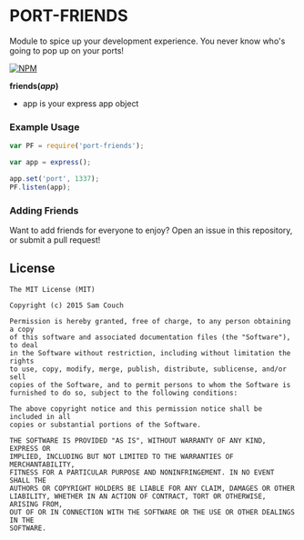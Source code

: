 # PORT-FRIENDS
Module to spice up your development experience. You never know who's going to pop up on your ports!

[![NPM](https://nodei.co/npm/port-friends.png?downloads=true&downloadRank=true&stars=true)](https://nodei.co/npm/port-friends/)

**friends(*app*)**
- app is your express app object

### Example Usage
```js
var PF = require('port-friends');

var app = express();

app.set('port', 1337);
PF.listen(app);
```

### Adding Friends
Want to add friends for everyone to enjoy? Open an issue in this repository, or submit a pull request!

License
-------
```
The MIT License (MIT)

Copyright (c) 2015 Sam Couch

Permission is hereby granted, free of charge, to any person obtaining a copy
of this software and associated documentation files (the "Software"), to deal
in the Software without restriction, including without limitation the rights
to use, copy, modify, merge, publish, distribute, sublicense, and/or sell
copies of the Software, and to permit persons to whom the Software is
furnished to do so, subject to the following conditions:

The above copyright notice and this permission notice shall be included in all
copies or substantial portions of the Software.

THE SOFTWARE IS PROVIDED "AS IS", WITHOUT WARRANTY OF ANY KIND, EXPRESS OR
IMPLIED, INCLUDING BUT NOT LIMITED TO THE WARRANTIES OF MERCHANTABILITY,
FITNESS FOR A PARTICULAR PURPOSE AND NONINFRINGEMENT. IN NO EVENT SHALL THE
AUTHORS OR COPYRIGHT HOLDERS BE LIABLE FOR ANY CLAIM, DAMAGES OR OTHER
LIABILITY, WHETHER IN AN ACTION OF CONTRACT, TORT OR OTHERWISE, ARISING FROM,
OUT OF OR IN CONNECTION WITH THE SOFTWARE OR THE USE OR OTHER DEALINGS IN THE
SOFTWARE.
```
